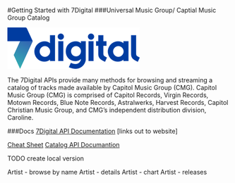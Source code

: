 #Getting Started with 7Digital
###Universal Music Group/ Captial Music Group Catalog

![](/7Digital/7d_wordmark_colour_RGB.png)

The 7Digital APIs provide many methods for browsing and streaming a catalog of tracks made available by Capitol Music Group (CMG). Capitol Music Group (CMG) is comprised of Capitol Records, Virgin Records, Motown Records, Blue Note Records, Astralwerks, Harvest Records, Capitol Christian Music Group, and CMG’s independent distribution division, Caroline.
 

 

###Docs
[7Digital API Documentation](http://docs.7digital.com) [links out to website]

[Cheat Sheet](/7Digital/api-docs.md "Cheat Sheet")
[Catalog API Documantion](/7Digital/catalog.md)

TODO create local version

Artist - browse by name
Artist - details
Artist - chart
Artist - releases